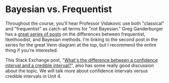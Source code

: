 # Bayesian vs. Frequentist

Throughout the course, you'll hear Professor Vidakovic use both "classical" and "frequentist" as catch-all terms for "not Bayesian." Greg Ganderburger has a [great series of posts](https://web.archive.org/web/20221205145106/https://gandenberger.org/2014/07/28/intro-to-statistical-methods-2/) on the differences between frequentist, likelihoodist, and Bayesian methods. I'm linking to the second post in the series for the great Venn diagram at the top, but I recommend the entire thing if you're interested.


This Stack Exchange post, "[What's the difference between a confidence interval and a credible interval?](https://stats.stackexchange.com/questions/2272/whats-the-difference-between-a-confidence-interval-and-a-credible-interval)", also has some really good discussion about the topic. We will talk more about confidence intervals versus credible intervals in Unit 4.
